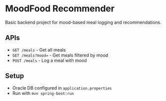 # MoodFood Recommender

Basic backend project for mood-based meal logging and recommendations.

## APIs

- `GET /meals` - Get all meals
- `GET /meals?mood=` - Get meals filtered by mood
- `POST /meals` - Log a meal with mood

## Setup

- Oracle DB configured in `application.properties`
- Run with `mvn spring-boot:run`